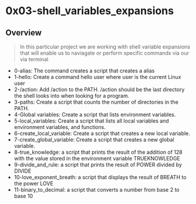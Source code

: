 # 0x03-shell_variables_expansions
## Overview
> In this particular project we are working with shell variable expansions that will enable us to naviagate or perform specific commands via our via terminal
* 0-alias: The command creates a script that creates a alias
* 1-hello: Create a command hello user where user is the current Linux user
* 2-/action: Add /action to the PATH. /action should be the last directory the shell looks into when looking for a program.
* 3-paths: Create a script that counts the number of directories in the PATH.
* 4-Global variables: Create a script that lists environment variables.
* 5-local_variables: Create a script that lists all local variables and environment variables, and functions.
* 6-create_local_variable: Create a script that creates a new local variable.
* 7-create_global_variable: Create a script that creates a new global variable.
* 8-true_knowledge:  a script that prints the result of the addition of 128 with the value stored in the environment variable TRUEKNOWLEDGE
* 9-divide_and_rule: a script that prints the result of POWER divided by DIVIDE
* 10-love_exponent_breath: a script that displays the result of BREATH to the power LOVE
* 11-binary_to_decimal:  a script that converts a number from base 2 to base 10 
